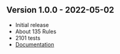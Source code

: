## Version 1.0.0 - 2022-05-02

- Initial release
- About 135 Rules
- 2101 tests
- [Documentation](https://gurkin33.github.io/respect_validation/)
